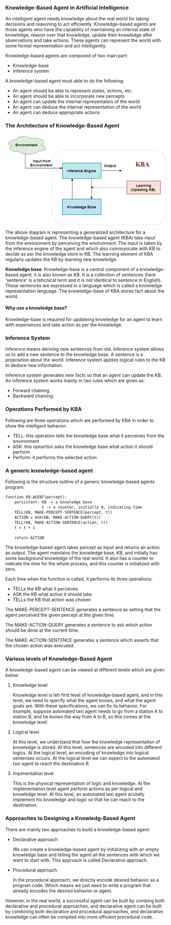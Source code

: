 ### Knowledge-Based Agent in Artificial Intelligence

An intelligent agent needs knowledge about the real world for taking decisions and reasoning to act efficiently. Knowledge-based agents are those agents who have the capability of maintaining an internal state of knowledge, reason over that knowledge, update their knowledge after observations and take actions. These agents can represent the world with some formal representation and act intelligently.

Knowledge-based agents are composed of two main part:
- Knowledge-base
- Inference system

A knowledge-based agent must able to do the following:
- An agent should be able to represent states, actions, etc.
- An agent should be able to incorporate new percepts
- An agent can update the internal representation of the world
- An agent can deduce the internal representation of the world
- An agent can deduce appropriate actions

### The Architecture of Knowledge-Based Agent

<img src="./knowledge-based-agent-in-ai.png" align=center />

The above diagram is representing a generalized architecture for a knowledge-based agent. The knowledge-based agent (KBA) take input from the environment by perceiving the environment. The input is taken by the inference engine of the agent and which also communicate with KB to decide as per the knowledge store in KB. The learning element of KBA regularly updates the KB by learning new knowledge.

**Knowledge base**: Knowledge-base is a central component of a knowledge-based agent, it is also known as KB. It is a collection of sentences (here 'sentence' is a tehcnical term and it is not identical to sentence in English). These sentences are expressed in a language which is called a knowledge representation language. The knowledge-base of KBA stores fact about the world.

#### Why use a knowledge base?

Knowledge-base is required for updateing knowledge for an agent to learn with experiences and take action as per the knowledge.


### Inference System

Inference means deriving new sentences from old. Inference system allows us to add a new sentence to the knowledge base. A sentence is a proposition about the world. Inference system applies logical rules to the KB to deduce new information.

Inference system generates new facts so that an agent can update the KB. An inference system works mainly in two rules which are given as:
- Forward chaining
- Backward chaining

### Operations Performed by KBA

Following are three operations which are performed by KBA in order to show the intelligent behavior:
- TELL: this operation tells the knowledge base what it perceives from the environment
- ASK: this opeartion asks the knowledge base what action it should perform
- Perform: it performs the selected action

### A generic knowledge-based agent

Following is the structure outline of a generic knowledge-based agents program:
```
function KB-AGENT(percept):
    persistent: KB -> a knowledge base
                t -> a counter, initially 0, indicating time
    TELL(KB, MAKE-PERCEPT-SENTENCE(percept, t))
    ACTION = ASK(KB, MAKE-ACTION-QUERY(t))
    TELL(KB, MAKE-ACTION-SENTENCE(action, t))
    t = t + 1
    
    return ACTION
```

The knowledge-based agent takes percept as input and returns an action as output. The agent maintains the knowledge base, KB, and initially has some background knowledge of the real world. It also has a counter to indicate the time for the whole process, and this counter is initialized with zero.

Each time when the function is called, it performs its three operations:
- TELLs the KB what it perceives
- ASK the KB what action it should take
- TELLs the KB that action was chosen

The MAKE-PERCEPT-SENTENCE generates a sentence as setting that the agent perceived the given percept at the given time.

The MAKE-ACTION-QUERY generates a sentence to ask which action should be done at the current time.

The MAKE-ACTION-SENTENCE generates a sentence which asserts that the chosen action was executed.

### Various levels of Knowledge-Based Agent

A knowledge-based agent can be viewed at different levels which are given below:
1. Knowledge level
    
    Knowledge level is teh first level of knowledge-based agent, and in this level, we need to specify what the agent knows, and what the agent goals are. With these specifications, we can fix its behavior. For example, suppose automated taxi agent needs to go from a station A to station B, and he knows the way from A to B, so this comes at the knowledge level.
    
2. Logical level

    At this level, we understand that how the knowledge representation of knowledge is stored. At this level, sentences are encoded into different logics. At the logical level, an encoding of knowledge into logical sentenses occurs. At the logical level we can expect to the automated taxi agent to reach the destination B.

3. Implmentation level

    This is the physical representation of logic and knowledge. At the implementation level agent perform actions as per logical and knowledge level. At this level, an automated taxi agent acutally implement his knowledge and logic so that he can reach to the destination.
    
### Approaches to Designing a Knowledg-Based Agent

There are mainly two approaches to build a knowledge-based agent:
- Declarative approach
    
    We can create a knowledge-based agent by initializing with an empty knowledge base and telling the agent all the sentences with which we want to start with. This approach is called Declarative approach.
    
- Procedural approach

    In the procedural approach, we directly encode desired behavior as a program code. Which means we just need to write a program that already encodes the desired behavior or agent.

However, in the real world, a successful agent can be built by combing both declarative and procedural approaches, and declarative agent can be built by combining both declarative and procedural approaches, and declarative knowledge can often be compiled into more efficient procedural code.